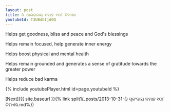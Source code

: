 ```yaml
---
layout: post
title: ଓଁ ଆଗରାଜାୟ ନମାହ ୧୦୮ ଟିମଏସ
youtubeId: T3UBdbIjd0Q
---
```

 
 
Helps get goodness, bliss and peace and God's blessings
 
Helps remain focused, help generate inner energy 
 
Helps boost physical and mental health 
 
Helps remain grounded and generates a sense of gratitude towards the greater power 
 
Helps reduce bad karma
 
 
 
 


{% include youtubePlayer.html id=page.youtubeId %}
 
[Next]({{ site.baseurl }}{% link  split1/_posts/2013-10-31-ଓଁ ସ୍କଂଦାୟ ନମାହ ୧୦୮ ଟିମଏସ.md%})
 
